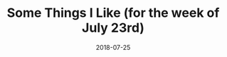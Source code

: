 ---
layout: post
title: "Some Things I Like (for the week of July 23rd)"
date: 2018-07-25
comments: true
---
